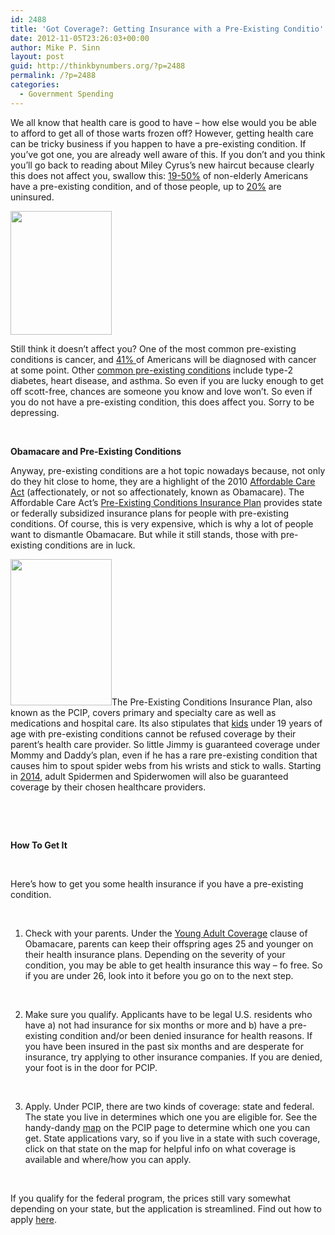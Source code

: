 ```yaml
---
id: 2488
title: 'Got Coverage?: Getting Insurance with a Pre-Existing Conditio'
date: 2012-11-05T23:26:03+00:00
author: Mike P. Sinn
layout: post
guid: http://thinkbynumbers.org/?p=2488
permalink: /?p=2488
categories:
  - Government Spending
---
```

<p style="text-align: left;" align="center">
  We all know that health care is good to have – how else would you be able to afford to get all of those warts frozen off? However, getting health care can be tricky business if you happen to have a pre-existing condition. If you’ve got one, you are already well aware of this. If you don’t and you think you’ll go back to reading about Miley Cyrus’s new haircut because clearly this does not affect you, swallow this: <a href="http://www.healthcare.gov/law/resources/reports/preexisting.html">19-50%</a> of non-elderly Americans have a pre-existing condition, and of those people, up to <a href="http://www.healthcare.gov/law/resources/reports/preexisting.html">20%</a> are uninsured.
</p>

<img data-attachment-id="2489" data-permalink="https://thinkbynumbers.org/?attachment_id=2489" data-orig-file="https://thinkbynumbers.org/wp-content/uploads/2012/10/Fact-Check.png" data-orig-size="162,198" data-comments-opened="1" data-image-meta="{&quot;aperture&quot;:&quot;0&quot;,&quot;credit&quot;:&quot;&quot;,&quot;camera&quot;:&quot;&quot;,&quot;caption&quot;:&quot;&quot;,&quot;created_timestamp&quot;:&quot;0&quot;,&quot;copyright&quot;:&quot;&quot;,&quot;focal_length&quot;:&quot;0&quot;,&quot;iso&quot;:&quot;0&quot;,&quot;shutter_speed&quot;:&quot;0&quot;,&quot;title&quot;:&quot;&quot;,&quot;orientation&quot;:&quot;0&quot;}" data-image-title="Fact Check" data-image-description="" data-medium-file="https://thinkbynumbers.org/wp-content/uploads/2012/10/Fact-Check.png" data-large-file="https://thinkbynumbers.org/wp-content/uploads/2012/10/Fact-Check.png" class="alignleft size-full wp-image-2489" title="Fact Check" src="http://thinkbynumbers.org/wp-content/uploads/2012/10/Fact-Check.png" alt="" width="162" height="198" /> 

<p style="text-align: left;" align="center">
  Still think it doesn’t affect you? One of the most common pre-existing conditions is cancer, and <a href="http://www.upi.com/Health_News/2010/05/06/41-percent-of-Americans-will-get-cancer/UPI-75711273192042/">41% </a>of Americans will be diagnosed with cancer at some point. Other <a href="http://healthinsurance.about.com/od/healthinsurancebasics/a/preexisting_conditions_overview.htm">common pre-existing conditions</a> include type-2 diabetes, heart disease, and asthma. So even if you are lucky enough to get off scott-free, chances are someone you know and love won’t. So even if you do not have a pre-existing condition, this does affect you. Sorry to be depressing.
</p>

&nbsp;

**Obamacare and Pre-Existing Conditions**

Anyway, pre-existing conditions are a hot topic nowadays because, not only do they hit close to home, they are a highlight of the 2010 [Affordable Care Act](http://www.healthcare.gov/law/features/index.html) (affectionately, or not so affectionately, known as Obamacare). The Affordable Care Act’s [Pre-Existing Conditions Insurance Plan](http://www.healthcare.gov/law/features/choices/pre-existing-condition-insurance-plan/index.html) provides state or federally subsidized insurance plans for people with pre-existing conditions. Of course, this is very expensive, which is why a lot of people want to dismantle Obamacare. But while it still stands, those with pre-existing conditions are in luck.

<a href="http://thinkbynumbers.org/?attachment_id=2490" rel="attachment wp-att-2490"><img data-attachment-id="2490" data-permalink="https://thinkbynumbers.org/?attachment_id=2490" data-orig-file="https://thinkbynumbers.org/wp-content/uploads/2012/10/Obamacare.png" data-orig-size="162,234" data-comments-opened="1" data-image-meta="{&quot;aperture&quot;:&quot;0&quot;,&quot;credit&quot;:&quot;&quot;,&quot;camera&quot;:&quot;&quot;,&quot;caption&quot;:&quot;&quot;,&quot;created_timestamp&quot;:&quot;0&quot;,&quot;copyright&quot;:&quot;&quot;,&quot;focal_length&quot;:&quot;0&quot;,&quot;iso&quot;:&quot;0&quot;,&quot;shutter_speed&quot;:&quot;0&quot;,&quot;title&quot;:&quot;&quot;,&quot;orientation&quot;:&quot;0&quot;}" data-image-title="Obamacare" data-image-description="" data-medium-file="https://thinkbynumbers.org/wp-content/uploads/2012/10/Obamacare.png" data-large-file="https://thinkbynumbers.org/wp-content/uploads/2012/10/Obamacare.png" class="alignright size-full wp-image-2490" title="Obamacare" src="http://thinkbynumbers.org/wp-content/uploads/2012/10/Obamacare.png" alt="" width="162" height="234" /></a>The Pre-Existing Conditions Insurance Plan, also known as the PCIP, covers primary and specialty care as well as medications and hospital care. Its also stipulates that [kids](http://www.healthcare.gov/law/features/rights/childrens-pre-existing-conditions/index.html) under 19 years of age with pre-existing conditions cannot be refused coverage by their parent’s health care provider. So little Jimmy is guaranteed coverage under Mommy and Daddy’s plan, even if he has a rare pre-existing condition that causes him to spout spider webs from his wrists and stick to walls. Starting in [2014](http://www.healthcare.gov/law/features/choices/pre-existing-condition-insurance-plan/index.html), adult Spidermen and Spiderwomen will also be guaranteed coverage by their chosen healthcare providers.

&nbsp;

&nbsp;

**How To Get It**

&nbsp;

Here’s how to get you some health insurance if you have a pre-existing condition.

&nbsp;

1. Check with your parents. Under the [Young Adult Coverage](http://www.healthcare.gov/law/features/choices/young-adult-coverage/index.html) clause of Obamacare, parents can keep their offspring ages 25 and younger on their health insurance plans. Depending on the severity of your condition, you may be able to get health insurance this way – fo free. So if you are under 26, look into it before you go on to the next step.

&nbsp;

2. Make sure you qualify. Applicants have to be legal U.S. residents who have a) not had insurance for six months or more and b) have a pre-existing condition and/or been denied insurance for health reasons. If you have been insured in the past six months and are desperate for insurance, try applying to other insurance companies. If you are denied, your foot is in the door for PCIP.

&nbsp;

3. Apply. Under PCIP, there are two kinds of coverage: state and federal. The state you live in determines which one you are eligible for. See the handy-dandy [map](http://www.healthcare.gov/law/features/choices/pre-existing-condition-insurance-plan/index.html#state) on the PCIP page to determine which one you can get. State applications vary, so if you live in a state with such coverage, click on that state on the map for helpful info on what coverage is available and where/how you can apply.

&nbsp;

If you qualify for the federal program, the prices still vary somewhat depending on your state, but the application is streamlined. Find out how to apply [here](https://pcip.gov/How_to_Apply.html).